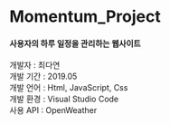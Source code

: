 # Momentum_Project
#### 사용자의 하루 일정을 관리하는 웹사이트

개발자 : 최다연 <br/>
개발 기간 : 2019.05 <br/>
개발 언어 : Html, JavaScript, Css <br/>
개발 환경 : Visual Studio Code <br/>
사용 API : OpenWeather
